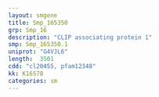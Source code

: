 ```yaml
---
layout: smgene
title: Smp_165350
grp: Smp_16
description: "CLIP associating protein 1"
smp: Smp_165350.1
uniprot: "G4VJL6"
length:  3501
cdd: "cl20455, pfam12348"
kk: K16578
categories: sm
---
```

